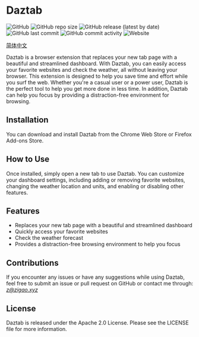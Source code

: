 # Daztab

![GitHub](https://img.shields.io/github/license/ZigaoWang/daztab)
![GitHub repo size](https://img.shields.io/github/repo-size/ZigaoWang/daztab)
![GitHub release (latest by date)](https://img.shields.io/github/v/release/ZigaoWang/daztab)
![GitHub last commit](https://img.shields.io/github/last-commit/ZigaoWang/daztab)
![GitHub commit activity](https://img.shields.io/github/commit-activity/w/ZigaoWang/daztab)
![Website](https://img.shields.io/website?down_message=offline&up_message=online&url=https%3A%2F%2Fdaztab.com)

[简体中文](/README_zh.md)

Daztab is a browser extension that replaces your new tab page with a beautiful and streamlined dashboard. With Daztab, you can easily access your favorite websites and check the weather, all without leaving your browser. This extension is designed to help you save time and effort while you surf the web. Whether you're a casual user or a power user, Daztab is the perfect tool to help you get more done in less time. In addition, Daztab can help you focus by providing a distraction-free environment for browsing.

## Installation

You can download and install Daztab from the Chrome Web Store or Firefox Add-ons Store.

## How to Use

Once installed, simply open a new tab to use Daztab. You can customize your dashboard settings, including adding or removing favorite websites, changing the weather location and units, and enabling or disabling other features.

## Features

- Replaces your new tab page with a beautiful and streamlined dashboard
- Quickly access your favorite websites
- Check the weather forecast
- Provides a distraction-free browsing environment to help you focus

## Contributions

If you encounter any issues or have any suggestions while using Daztab, feel free to submit an issue or pull request on GitHub or contact me through: *z@zigao.xyz*

## License

Daztab is released under the Apache 2.0 License. Please see the LICENSE file for more information.
